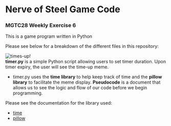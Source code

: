 # Nerve of Steel Game Code
### MGTC28 Weekly Exercise 6
This is a game program written in Python  

Please see below for a breakdown of the different files in this repository:

![times-up!](https://media.makeameme.org/created/times-up-5923e0.jpg)\
**timer.py** is a simple Python script allowing users to set timer duration. Upon timer expiry, the user will see the time-up meme.
- timer.py uses the **time library** to help keep track of time and the **pillow library** to facilitate the meme display.
**Pseudocode** is a document that allows us to see the logic and flow of our code before we begin programming.


  
Please see the documentation for the library used:
- [time](https://docs.python.org/3/library/time.html)
- [pillow](https://pypi.org/project/Pillow/)
